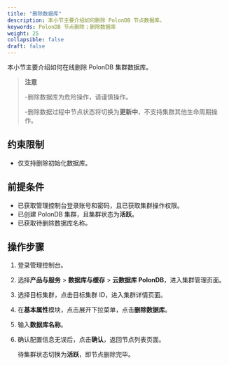 ```yaml
---
title: "删除数据库"
description: 本小节主要介绍如何删除 PolonDB 节点数据库。 
keywords: PolonDB 节点删除；删除数据库
weight: 25
collapsible: false
draft: false
---
```




本小节主要介绍如何在线删除 PolonDB 集群数据库。

> **注意**
> 
> -删除数据库为危险操作，请谨慎操作。
> 
> -删除数据过程中节点状态将切换为**更新中**，不支持集群其他生命周期操作。

## 约束限制

- 仅支持删除初始化数据库。

## 前提条件

- 已获取管理控制台登录账号和密码，且已获取集群操作权限。
- 已创建 PolonDB 集群，且集群状态为**活跃**。
- 已获取待删除数据库名称。

## 操作步骤

1. 登录管理控制台。
2. 选择**产品与服务** > **数据库与缓存** > **云数据库 PolonDB**，进入集群管理页面。
3. 选择目标集群，点击目标集群 ID，进入集群详情页面。
4. 在**基本属性**模块，点击展开下拉菜单，点击**删除数据库**。
5. 输入**数据库名称**。
6. 确认配置信息无误后，点击**确认**，返回节点列表页面。

   待集群状态切换为**活跃**，即节点删除完毕。

